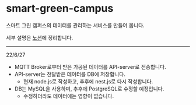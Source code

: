 # smart-green-campus
스마트 그린 캠퍼스의 데이터를 관리하는 서비스를 만들어 봅니다.

세부 설명은 [노션](https://leedongyeop.notion.site/1-4147cdcd10e342debdf95ff3d6be199f)에 정리합니다.

-----
22/6/27 
- MQTT Broker로부터 받은 가공된 데이터를 API-server로 전송합니다.
- API-server는 전달받은 데이터를 DB에 저장합니다.
    - 현재 node.js로 작성하고, 추후에 nest.js로 다시 작성합니다.
- DB는 MySQL을 사용하며, 추후에 PostgreSQL로 수정할 예정입니다.
    - 수정하더라도 데이터에는 영향이 없습니다.